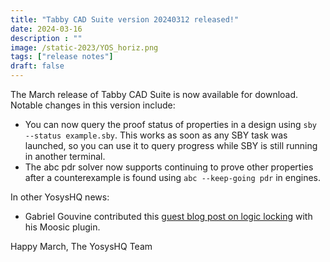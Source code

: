 ```yaml
---
title: "Tabby CAD Suite version 20240312 released!"
date: 2024-03-16
description : ""
image: /static-2023/YOS_horiz.png
tags: ["release notes"]
draft: false
---
```


The March release of Tabby CAD Suite is now available for download. Notable changes in this version include:

* You can now query the proof status of properties in a design using `sby --status example.sby`. This works as soon as any SBY task was launched, so you can use it to query progress while SBY is still running in another terminal.
* The abc pdr solver now supports continuing to prove other properties after a counterexample is found using `abc --keep-going pdr` in engines.

In other YosysHQ news:

* Gabriel Gouvine contributed this [guest blog post on logic locking](/p/logic-locking-with-moosic/) with his Moosic plugin.

Happy March,
The YosysHQ Team
